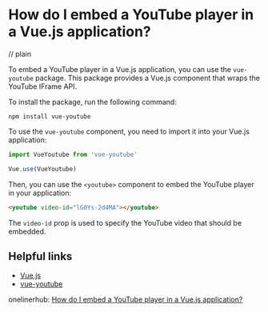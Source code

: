 # How do I embed a YouTube player in a Vue.js application?
// plain

To embed a YouTube player in a Vue.js application, you can use the `vue-youtube` package. This package provides a Vue.js component that wraps the YouTube IFrame API.

To install the package, run the following command:
```
npm install vue-youtube
```

To use the `vue-youtube` component, you need to import it into your Vue.js application:
```javascript
import VueYoutube from 'vue-youtube'

Vue.use(VueYoutube)
```

Then, you can use the `<youtube>` component to embed the YouTube player in your application:
```html
<youtube video-id="lG0Ys-2d4MA"></youtube>
```

The `video-id` prop is used to specify the YouTube video that should be embedded.

## Helpful links
- [Vue.js](https://vuejs.org/)
- [vue-youtube](https://www.npmjs.com/package/vue-youtube)

onelinerhub: [How do I embed a YouTube player in a Vue.js application?](https://onelinerhub.com/vue.js/how-do-i-embed-a-youtube-player-in-a-vue-js-application)